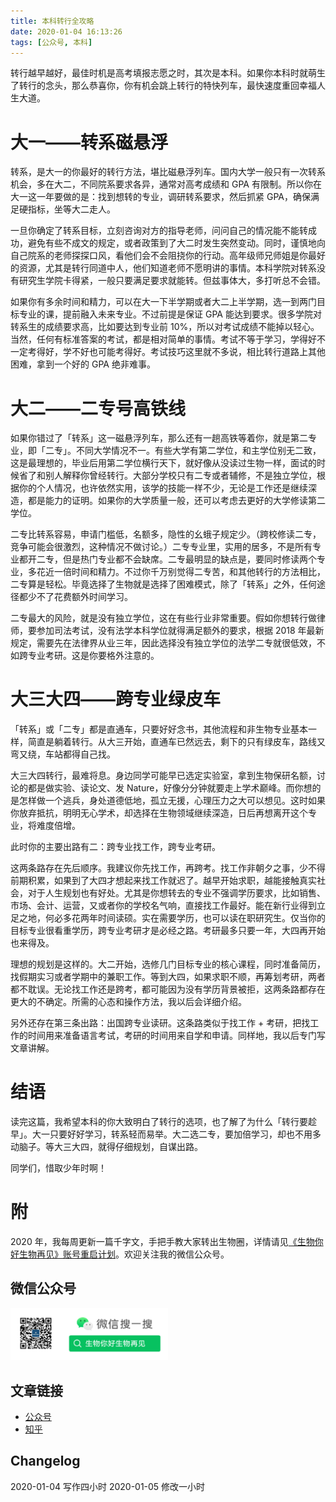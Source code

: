 ```yaml
---
title: 本科转行全攻略
date: 2020-01-04 16:13:26
tags: [公众号, 本科]
---
```


转行越早越好，最佳时机是高考填报志愿之时，其次是本科。如果你本科时就萌生了转行的念头，那么恭喜你，你有机会跳上转行的特快列车，最快速度重回幸福人生大道。

# 大一——转系磁悬浮

转系，是大一的你最好的转行方法，堪比磁悬浮列车。国内大学一般只有一次转系机会，多在大二，不同院系要求各异，通常对高考成绩和 GPA 有限制。所以你在大一这一年要做的是：找到想转的专业，调研转系要求，然后抓紧 GPA，确保满足硬指标，坐等大二走人。

一旦你确定了转系目标，立刻咨询对方的指导老师，问问自己的情况能不能转成功，避免有些不成文的规定，或者政策到了大二时发生突然变动。同时，谨慎地向自己院系的老师探探口风，看他们会不会阻挠你的行动。高年级师兄师姐是你最好的资源，尤其是转行同道中人，他们知道老师不愿明讲的事情。本科学院对转系没有研究生学院卡得紧，一般只要满足要求就能转。但兹事体大，多打听总不会错。

如果你有多余时间和精力，可以在大一下半学期或者大二上半学期，选一到两门目标专业的课，提前融入未来专业。不过前提是保证 GPA 能达到要求。很多学院对转系生的成绩要求高，比如要达到专业前 10%，所以对考试成绩不能掉以轻心。当然，任何有标准答案的考试，都是相对简单的事情。考试不等于学习，学得好不一定考得好，学不好也可能考得好。考试技巧这里就不多说，相比转行道路上其他困难，拿到一个好的 GPA 绝非难事。

# 大二——二专号高铁线

如果你错过了「转系」这一磁悬浮列车，那么还有一趟高铁等着你，就是第二专业，即「二专」。不同大学情况不一。有些大学有第二学位，和主学位别无二致，这是最理想的，毕业后用第二学位横行天下，就好像从没读过生物一样，面试的时候省了和别人解释你曾经转行。大部分学校只有二专或者辅修，不是独立学位，根据你的个人情况，也许依然实用，该学的技能一样不少，无论是工作还是继续深造，都是能力的证明。如果你的大学质量一般，还可以考虑去更好的大学修读第二学位。

二专比转系容易，申请门槛低，名额多，隐性的幺蛾子规定少。（跨校修读二专，竞争可能会很激烈，这种情况不做讨论。）二专专业里，实用的居多，不是所有专业都开二专，但是热门专业都不会缺席。二专最明显的缺点是，要同时修读两个专业，多花近一倍时间和精力。不过你千万别觉得二专苦，和其他转行的方法相比，二专算是轻松。毕竟选择了生物就是选择了困难模式，除了「转系」之外，任何途径都少不了花费额外时间学习。

二专最大的风险，就是没有独立学位，这在有些行业非常重要。假如你想转行做律师，要参加司法考试，没有法学本科学位就得满足额外的要求，根据 2018 年最新规定，需要先在法律界从业三年，因此选择没有独立学位的法学二专就很低效，不如跨专业考研。这是你要格外注意的。

# 大三大四——跨专业绿皮车

「转系」或「二专」都是直通车，只要好好念书，其他流程和非生物专业基本一样，简直是躺着转行。从大三开始，直通车已然远去，剩下的只有绿皮车，路线又弯又绕，车站都得自己找。

大三大四转行，最难将息。身边同学可能早已选定实验室，拿到生物保研名额，讨论的都是做实验、读论文、发 Nature，好像分分钟就要走上学术巅峰。而你想的是怎样做一个逃兵，身处道德低地，孤立无援，心理压力之大可以想见。这时如果你放弃抵抗，明明无心学术，却选择在生物领域继续深造，日后再想离开这个专业，将难度倍增。

此时你的主要出路有二：跨专业找工作，跨专业考研。

这两条路存在先后顺序。我建议你先找工作，再跨考。找工作非朝夕之事，少不得前期积累，如果到了大四才想起来找工作就迟了。越早开始求职，越能接触真实社会，对于人生规划也有好处。尤其是你想转去的专业不强调学历要求，比如销售、市场、会计、运营，又或者你的学校名气响，直接找工作最好。能在新行业得到立足之地，何必多花两年时间读硕。实在需要学历，也可以读在职研究生。仅当你的目标专业很看重学历，跨专业考研才是必经之路。考研最多只要一年，大四再开始也来得及。

理想的规划是这样的。大二开始，选修几门目标专业的核心课程，同时准备简历，找假期实习或者学期中的兼职工作。等到大四，如果求职不顺，再筹划考研，两者都不耽误。无论找工作还是跨考，都可能因为没有学历背景被拒，这两条路都存在更大的不确定。所需的心态和操作方法，我以后会详细介绍。

另外还存在第三条出路：出国跨专业读研。这条路类似于找工作 + 考研，把找工作的时间用来准备语言考试，考研的时间用来自学和申请。同样地，我以后专门写文章讲解。

# 结语

读完这篇，我希望本科的你大致明白了转行的选项，也了解了为什么「转行要趁早」。大一只要好好学习，转系轻而易举。大二选二专，要加倍学习，却也不用多动脑子。等大三大四，就得仔细规划，自谋出路。

同学们，惜取少年时啊！

# 附

2020 年，我每周更新一篇千字文，手把手教大家转出生物圈，详情请见[《生物你好生物再见》账号重启计划](https://www.biobyelogy.com/2019/12/22/reboot-of-biobyelogy/)。欢迎关注我的微信公众号。

## 微信公众号

<img src="/images/biobyelogy-qrcode.png" width="50%">

## 文章链接
- [公众号](https://mp.weixin.qq.com/s/Dqez5nc6F8Ilm2jKR7eQkw)
- [知乎](https://zhuanlan.zhihu.com/p/101192266)

## Changelog
2020-01-04 写作四小时
2020-01-05 修改一小时
